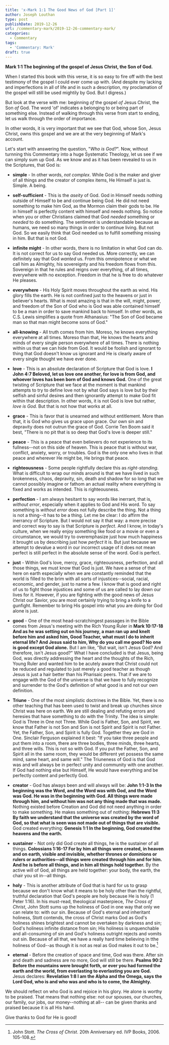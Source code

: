 ```yaml
---
title: 'x-Mark 1:1 The Good News of God [Part 1]'
author: Joseph Louthan
type: post
publishDate: 2019-12-26
url: /commentary-mark/2019-12-26-commentary-mark/
categories:
  - Commentary
tags:
  - 'Commentary: Mark'
draft: true
---
```


**Mark 1:1 The beginning of the gospel of Jesus Christ, the Son of God.** 

When I started this book with this verse, it is so easy to fire off with the best testimony of the gospel I could ever come up with. (And despite my lacking and imperfections in all of life and in such a description, my proclamation of the gospel will still be used mightily by God. But I digress.)

But look at the verse with me: beginning *of* the gospel *of* Jesus Christ, the Son *of* God. The word 'of' indicates a belonging to or being part of something else. Instead of walking through this verse from start to ending, let us walk through the order of importance.

In other words, it is very important that we see that God, whose Son, Jesus Christ, owns this gospel and we are at the very beginning of Mark's account.

Let's start with answering the question, "*Who is God?*". Now, without turnning this Commentary into a huge Systematic Theology, let us see if we can simply sum up God. As we know and as it has been revealed to us in the Scriptures, that God is:

- **simple** - In other words, *not complex*. While God is the maker and giver of all things and the creator of complex items, He Himself is just is. Simple. A being. 

- **self-sufficient** - This is the *aseity* of God. God in Himself needs nothing outside of Himself to be and continue being God. He did not need something to make him God, as the Mormon claim their gods to be. He in himself is perfectly content with himself and needs nothing. So notice when you or other Christians claimed that God *needed* something or *needed* to do something. The sentiment is understandable because as humans, we need so many things in order to continue living. But not God. So we easily think that God needed us to fulfill something missing in him. But that is not God.

- **infinite might** - In other words, there is no limitation in what God can do. It is not correct for us to say God needed us. More correctly, we can definitely say that God *wanted* us. From this omnipotence or what we call him as Almighty, his sovereignty and his freedom flows from this. Sovereign in that he rules and reigns over everything, of all times, everywhere with no exception. Freedom in that he is free to do whatever He pleases.

- **everywhere** - His Holy Spirit moves throughout the earth as wind. His glory fills the earth. He is not confined just to the heavens or just in believer's hearts. What is most amazing is that in the will, might, power, and freedom of the Son of God who is God was able contained himself to be a man in order to save mankind back to himself. In other words, as C.S. Lewis simplifies a quote from Athanasius: "The Son of God became man so that man might become sons of God."

- **all-knowing** - All truth comes from him. Moreso, he knows everything everywhere at all times. Moreso than that, He knows the hearts and minds of every single person everywhere of all times. There is nothing within us that we can hide from God. It would be foolish and ignorant to thing that God doesn't know us ignorant and He is clearly aware of every single thought we have ever done.

- **love** - This is an absolute declaration of Scripture that God is love. **I John 4:7 Beloved, let us love one another, for love is from God, and whoever loves has been born of God and knows God.** One of the great twisting of Scripture that we face at the moment is that mankind attempts to try to define love not by what God says is love but by their selfish and sinful desires and then ignorantly attempt to make God fit within that description. In other words, it is not God is love but rather, *love is God.* But that is not how that works at all.

- **grace** - This is favor that is unearned and without entitlement. More than that, it is God who gives us grace upon grace. Our own sin and depravity does not outrun the grace of God. Corrie Ten Boom said it best, "There is no pit that is so deep that God's love is deeper still." 

- **peace** - This is a peace that even believers do not experience to its fullness--not on this side of heaven. This is peace that is without war, conflict, anxiety, worry, or troubles. God is the only one who lives in that peace and wherever He might be, He brings that peace.

- **righteousness** - Some people rightfully declare this as *right-standing*. What is difficult to wrap our minds around is that we have lived in such brokenness, chaos, depravity, sin, death and shadow for so long that we cannot possibly imagine or fathom an actual reality where everything is fixed and works as intended. This is righteousness.

- **perfection** - I am always hesitant to say words like inerrant, that is, *without error*, especially when it applies to God and His word. To say something is *without error* does not fully describe the thing. Not a thing is not a thing--it has to be a thing. Let me be clear: I do affirm the inerrancy of Scripture. But I would not say it that way: a more precise and correct way to say is that Scripture is *perfect*. And I know, in today's culture, when we really enjoy something like food or a movie or even a circumstance, we would try to overemphasize just how much happiness it brought us by describing just how *perfect* it is. But just because we attempt to devalue a word in our incorrect usage of it does not mean perfect is still perfect in the absolute sense of the word. God is perfect. 

- **just** - Within God's love, mercy, grace, righteousness, perfection, and all those things, we must know that God is just. We have a sense of that here on earth especially when we are constantly reminded that the world is filled to the brim with all sorts of injustices--social, racial, economic, and gender, just to name a few. I know that is good and right of us to fight those injustices and some of us are called to lay down our lives for it. However, if you are fighting with the good news of Jesus Christ our Savior, you are most certainly trying to bring a knife to a gunfight. Remember to bring His gospel into what you are doing for God alone is just.

- **good** - One of the most head-scratchingest passages in the Bible comes from Jesus's meeting with the Rich Young Ruler in **Mark 10:17-18 And as he was setting out on his journey, a man ran up and knelt before him and asked him, Good Teacher, what must I do to inherit eternal life?  And Jesus said to him, Why do you call me good? No one is good except God alone.** But I am like, "But wait, isn't Jesus God? And therefore, isn't Jesus good?" What I have concluded is that Jesus, being God, was directly addressing the heart and the thoughts of the Rich, Young Ruler and wanted him to be acutely aware that Christ could not be reduced and regulated to just merely a good teacher as though Jesus is just a hair better than his Pharisaic peers. That if we are to engage with the God of the universe is that we have to fully recognize and surrender to the God's definition of what good is and not our own definition. 

- **Triune** - One of the most simplistic doctrines in the Bible. Yet, there is no other teaching that has been used to twist and break up churches since Christ was here on earth. We are still dealing and refuting errors and heresies that have something to do with the Trinity. The idea is simple: God is Three in One not Three. While God is Father, Son, and Spirit, we know that Father is not Son and Son is not Spirit and Spirit is not Father. Yet, the Father, Son, and Spirit is fully God. Together they are God in One. Sinclair Ferguson explained it best: "If you take three people and put them into a room, there are three bodies, three minds, three hearts, and three wills. This is not so with God. If you put the Father, Son, and Spirit all in the same room, they would be different yet possess the same mind, same heart, and same will." The Triuneness of God is that God was and will always be in perfect unity and community with one another. If God had nothing else but Himself, He would have everything and be perfectly content and perfectly God.

- **creator** - God has always been and will always will be: **John 1:1-3 In the beginning was the Word, and the Word was with God, and the Word was God.  He was in the beginning with God.  All things were made through him, and without him was not any thing made that was made.** Nothing existed before Creation and God did not need anything in order to make something. He makes something out of nothing: **Hebrews 11:3 By faith we understand that the universe was created by the word of God, so that what is seen was not made out of things that are visible.** God created everything: **Genesis 1:1 In the beginning, God created the heavens and the earth.**

- **sustainer** - Not only did God create all things, he is the sustainer of all things. **Colossians 1:16-17 For by him all things were created, in heaven and on earth, visible and invisible, whether thrones or dominions or rulers or authorities—all things were created through him and for him.  And he is before all things, and in him all things hold together.** By the active will of God, all things are held together: your body, the earth, the chair you sit in--all things.

- **holy** - This is another attribute of God that is hard for us to grasp because we don't know what it means to be holy other than the rightful, truthful declaration that God's people are holy because He is holy (1 Peter 1:16). In his must-read, theological masterpiece, *The Cross of Christ*, John Stott sums up the holiness of God in one way that only we can relate to: with our sin. Because of God's eternal and inheritant holiness, Stott contends, the cross of Christ marks God as God's holiness shines brightest and cannot be overtaken by darkness and sin; God's holiness infinite distance from sin; His holiness is unquenchable and all-consuming of sin and God's holiness outright rejects and vomits out sin. Because of all that, we have a really hard time believing in tthe holiness of God--as though it is not as real as God makes it out to be.[^1]

  [^1]: John Stott. *The Cross of Christ*. 20th Anniversary ed. IVP Books, 2006. 105-108.

- **eternal** - Before the creation of space and time, God was there. After sin and death and sadness are no more, God will still be there. **Psalms 90:2 Before the mountains were brought forth, or ever you had formed the earth and the world, from everlasting to everlasting you are God.**  Jesus declares: **Revelation 1:8 I am the Alpha and the Omega, says the Lord God, who is and who was and who is to come, the Almighty.**  

We should reflect on who God is and rejoice in his glory. He alone is worthy to be praised. That means that nothing else: not our spouses, our churches, our family, our jobs, our money--nothing at all-- can be given thanks and praised because it is all His hand.

Give thanks to God for He is good!